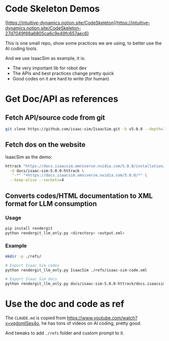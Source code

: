 # Code Skeleton Demos

[https://intuitive-dynamics.notion.site/CodeSkeleton](https://intuitive-dynamics.notion.site/CodeSkeleton-27d7049f66a6805ca6c9e49fc657aec6)

This is one small repo, show some practices we are using, to better use the AI coding tools.

And we use IsaacSim as example, it is:

* The very important lib for robot dev
* The APIs and best practices change pretty quick
* Good codes on it are hard to write (for human)

# Get Doc/API as references

## Fetch API/source code from git

```bash
git clone https://github.com/isaac-sim/IsaacSim.git -b v5.0.0 --depth=1
```

## Fetch dos on the website

IsaacSim as the demo:

```bash
httrack "https://docs.isaacsim.omniverse.nvidia.com/5.0.0/installation/index.html" \
  -O docs/isaac-sim-5.0.0-httrack \
   "-*" "+https://docs.isaacsim.omniverse.nvidia.com/5.0.0/*" \
  --keep-alive --sockets=4
```

## Converts codes/HTML documentation to XML format for LLM consumption

### Usage

```bash
pip install rendergit
python rendergit_llm_only.py <directory> <output.xml>
```

### Example

```bash
mkdir -p ./refs/

# Export Isaac Sim codes
python rendergit_llm_only.py IsaacSim ./refs/isaac-sim-code.xml

# Export Isaac Sim docs
python rendergit_llm_only.py docs/isaac-sim-5.0.0-httrack/docs.isaacsim.omniverse.nvidia.com ./refs/isaac-sim-doc.xml
```

# Use the doc and code as ref

The `CLAUDE.md` is copied from https://www.youtube.com/watch?v=vqdomISes4o, he has tons of videos on AI coding, pretty good.

And tweaks to add `./refs` folder and custom prompt to it.


